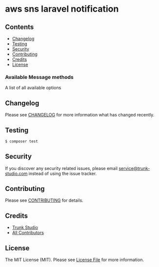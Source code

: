 # aws sns laravel notification

## Contents

- [Changelog](#changelog)
- [Testing](#testing)
- [Security](#security)
- [Contributing](#contributing)
- [Credits](#credits)
- [License](#license)


### Available Message methods

A list of all available options

## Changelog

Please see [CHANGELOG](CHANGELOG.md) for more information what has changed recently.

## Testing

``` bash
$ composer test
```

## Security

If you discover any security related issues, please email service@trunk-studio.com instead of using the issue tracker.

## Contributing

Please see [CONTRIBUTING](CONTRIBUTING.md) for details.

## Credits

- [Trunk Studio](https://github.com/trunk-studio)
- [All Contributors](../../contributors)

## License

The MIT License (MIT). Please see [License File](LICENSE.md) for more information.
